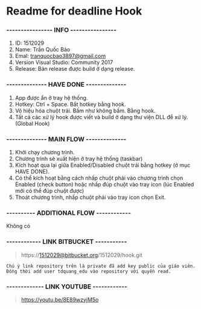 # Readme for deadline Hook

### ---------------- INFO ----------------
1. ID: 1512029
2. Name: Trần Quốc Bảo
3. Emal: tranquocbao3897@gmail.com
4. Version Visual Studio: Community 2017 
5. Release: Bản release được build ở dạng release.

### -------------- HAVE DONE --------------
1. App được ẩn ở tray hệ thống.
2. Hotkey: Ctrl + Space. Bắt hotkey bằng hook.
3. Vô hiệu hóa chuột trái. Bấm như không bấm. Bằng hook.
4. Tất cả các xử lý hook được viết và build ở dạng thư viện DLL để xử lý.(Global Hook)

### -------------- MAIN FLOW --------------
1. Khởi chạy chương trình.
2. Chương trình sẽ xuất hiện ở tray hệ thống (taskbar)
3. Kích hoạt qua lại giữa Enabled/Disabled chuột trái bằng hotkey (ở mục HAVE DONE).
4. Có thể kích hoạt bằng cách nhấp chuột phải vào chương trình chọn Enabled (check button)
hoặc nhấp đúp chuột vào tray icon (lúc Enabled mới có thể đúp chuột được)
5. Thoát chương trình, nhấp chuột phải vào tray icon chọn Exit.

### ---------- ADDITIONAL FLOW ------------
Không có

### ------------ LINK BITBUCKET -----------
> https://1512029@bitbucket.org/1512029/hook.git
```
Chú ý link repository trên là private đã add key public của giáo viên.
Đồng thời add user tdquang_edu vào repository với quyền read.
```
### ------------- LINK YOUTUBE ------------
> https://youtu.be/8E89wzvjM5o